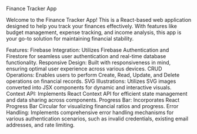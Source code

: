 Finance Tracker App

Welcome to the Finance Tracker App! 
This is a React-based web application designed to help you track your finances effectively.
With features like budget management, expense tracking, and income analysis, this app is your go-to solution for maintaining financial stability.

Features:
Firebase Integration: Utilizes Firebase Authentication and Firestore for seamless user authentication and real-time database functionality.
Responsive Design: Built with responsiveness in mind, ensuring optimal user experience across various devices.
CRUD Operations: Enables users to perform Create, Read, Update, and Delete operations on financial records.
SVG Illustrations: Utilizes SVG images converted into JSX components for dynamic and interactive visuals.
Context API: Implements React Context API for efficient state management and data sharing across components.
Progress Bar: Incorporates React Progress Bar Circular for visualizing financial ratios and progress.
Error Handling: Implements comprehensive error handling mechanisms for various authentication scenarios, such as invalid credentials, existing email addresses, and rate limiting.
